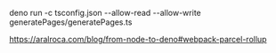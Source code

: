 deno run -c tsconfig.json --allow-read --allow-write generatePages/generatePages.ts

https://aralroca.com/blog/from-node-to-deno#webpack-parcel-rollup
